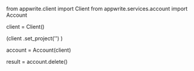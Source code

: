 from appwrite.client import Client
from appwrite.services.account import Account

client = Client()

(client
  .set_project('')
)

account = Account(client)

result = account.delete()
